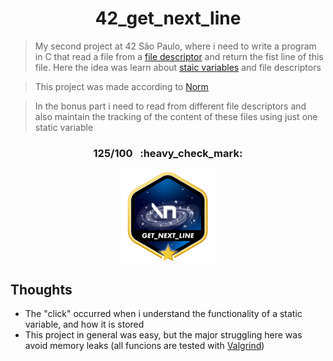 <h1 align="center">42_get_next_line</h1>  

> My second project at 42 São Paulo, where i need to write a program in C that read a file from a [file descriptor](https://en.wikipedia.org/wiki/File_descriptor) and return the fist line of this file.
> Here the idea was learn about [staic variables](https://www.geeksforgeeks.org/static-variables-in-c/) and file descriptors  

> This project was made according to [Norm](https://cdn.intra.42.fr/pdf/pdf/960/norme.en.pdf)

  
> In the bonus part i need to read from different file descriptors and also maintain the tracking of the content of these files using just one static variable

<h3 align="center">125/100 &nbsp;&nbsp;:heavy_check_mark:</h3>
<p align="center"> 
  <img align="center" src="https://github.com/vitoivan/vitoivan/raw/master/42_icons/get_next_line.png" />
</p>

## Thoughts
   - The "click" occurred when i understand the functionality of a static variable, and how it is stored  
   - This project in general was easy, but the major struggling here was avoid memory leaks (all funcions are tested with [Valgrind](https://valgrind.org/))  
